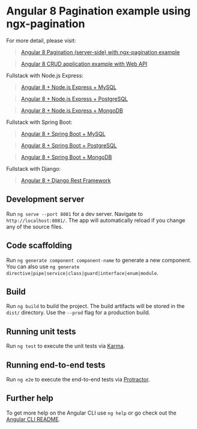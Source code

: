 # Angular 8 Pagination example using ngx-pagination

For more detail, please visit:
> [Angular 8 Pagination (server-side) with ngx-pagination example](https://bezkoder.com/ngx-pagination-angular-8/)

> [Angular 8 CRUD application example with Web API](https://bezkoder.com/angular-crud-app/)

Fullstack with Node.js Express:
> [Angular 8 + Node.js Express + MySQL](https://bezkoder.com/angular-node-express-mysql/)

> [Angular 8 + Node.js Express + PostgreSQL](https://bezkoder.com/angular-node-express-postgresql/)

> [Angular 8 + Node.js Express + MongoDB](https://bezkoder.com/angular-mongodb-node-express/)

Fullstack with Spring Boot:
> [Angular 8 + Spring Boot + MySQL](https://bezkoder.com/angular-spring-boot-crud/)

> [Angular 8 + Spring Boot + PostgreSQL](https://bezkoder.com/angular-spring-boot-postgresql/)

> [Angular 8 + Spring Boot + MongoDB](https://bezkoder.com/angular-spring-boot-mongodb/)

Fullstack with Django:

> [Angular 8 + Django Rest Framework](https://bezkoder.com/django-angular-crud-rest-framework/)

## Development server

Run `ng serve --port 8081` for a dev server. Navigate to `http://localhost:8081/`. The app will automatically reload if you change any of the source files.

## Code scaffolding

Run `ng generate component component-name` to generate a new component. You can also use `ng generate directive|pipe|service|class|guard|interface|enum|module`.

## Build

Run `ng build` to build the project. The build artifacts will be stored in the `dist/` directory. Use the `--prod` flag for a production build.

## Running unit tests

Run `ng test` to execute the unit tests via [Karma](https://karma-runner.github.io).

## Running end-to-end tests

Run `ng e2e` to execute the end-to-end tests via [Protractor](http://www.protractortest.org/).

## Further help

To get more help on the Angular CLI use `ng help` or go check out the [Angular CLI README](https://github.com/angular/angular-cli/blob/master/README.md).
